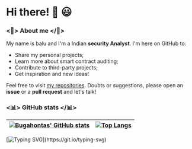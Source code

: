 # Hi there! 👋 😃

### <🌹> About me </🌹>

My name is balu and I'm a Indian **security Analyst**. I'm here on GitHub to:
- Share my personal projects;
- Learn more about smart contract auditing;
- Contribute to third-party projects;
- Get inspiration and new ideas!

Feel free to visit [my repositories](https://github.com/balook?tab=repositories). Doubts or suggestions, please open an **issue** or a **pull request** and let's talk!


### <📊> GitHub stats </📊>


[![Bugahontas' GitHub stats](https://github-readme-stats.vercel.app/api?username=bugahontas&show_icons=true&theme=dark&text_color=fff&border_color=79ff97&hide_title=true)](https://github.com/bugahontas) | [![Top Langs](https://github-readme-stats.vercel.app/api/top-langs/?username=balook&theme=dark&text_color=fff&border_color=79ff97&layout=compact)](https://github.com/balook) 
| ----------- | ------------ |


[![Typing SVG](https://readme-typing-svg.herokuapp.com?font=Ubuntu&color=%230EAA20&vCenter=true&lines=Thanks+for+visiting!+You're+welcome!)](https://git.io/typing-svg)
